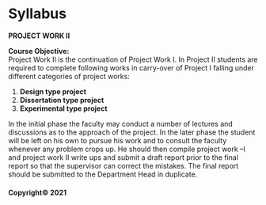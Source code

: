 # Syllabus

**PROJECT WORK II**

**Course Objective:**  
Project Work II is the continuation of Project Work I. In Project II students are required to complete following works in carry-over of Project I falling under different categories of project works:

1. **Design type project**
2. **Dissertation type project**
3. **Experimental type project**

In the initial phase the faculty may conduct a number of lectures and discussions as to the approach of the project. In the later phase the student will be left on his own to pursue his work and to consult the faculty whenever any problem crops up. He should then compile project work –I and project work II write ups and submit a draft report prior to the final report so that the supervisor can correct the mistakes. The final report should be submitted to the Department Head in duplicate.

#### Copyright&copy; 2021